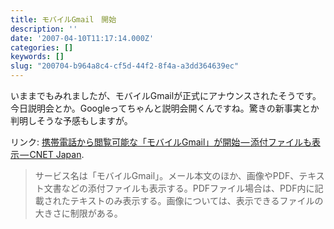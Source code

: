 ```yaml
---
title: モバイルGmail　開始
description: ''
date: '2007-04-10T11:17:14.000Z'
categories: []
keywords: []
slug: "200704-b964a8c4-cf5d-44f2-8f4a-a3dd364639ec"
---
```

いままでもみれましたが、モバイルGmailが正式にアナウンスされたそうです。今日説明会とか。Googleってちゃんと説明会開くんですね。驚きの新事実とか判明しそうな予感もしますが。

リンク: [携帯電話から閲覧可能な「モバイルGmail」が開始 — 添付ファイルも表示 — CNET Japan](http://japan.cnet.com/news/media/story/0,2000056023,20346729,00.htm?ref=rss "携帯電話から閲覧可能な「モバイルGmail」が開始--添付ファイルも表示 - CNET Japan").

> サービス名は「モバイルGmail」。メール本文のほか、画像やPDF、テキスト文書などの添付ファイルも表示する。PDFファイル場合は、PDF内に記載されたテキストのみ表示する。画像については、表示できるファイルの大きさに制限がある。